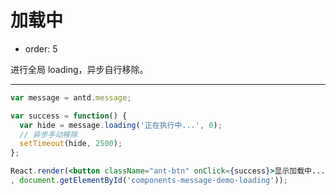 # 加载中

- order: 5

进行全局 loading，异步自行移除。

---

````jsx
var message = antd.message;

var success = function() {
  var hide = message.loading('正在执行中...', 0);
  // 异步手动移除
  setTimeout(hide, 2500);
};

React.render(<button className="ant-btn" onClick={success}>显示加载中...</button>
, document.getElementById('components-message-demo-loading'));
````
